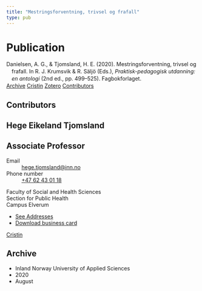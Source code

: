 ```yaml
---
title: "Mestringsforventning, trivsel og frafall"
type: pub
---
```

<h1>Publication</h1>
<article id="csl-bib-container-H88RUVFA" class="csl-bib-container">
  <div class="csl-bib-body" style="line-height: 1.35; padding-left: 1em; text-indent:-1em;">
  <div class="csl-entry">Danielsen, A. G., &amp; Tjomsland, H. E. (2020). Mestringsforventning, trivsel og frafall. In R. J. Krumsvik &amp; R. S&#xE4;lj&#xF6; (Eds.), <i>Praktisk-pedagogisk utdanning: en antologi</i> (2nd ed., pp. 499&#x2013;525). Fagbokforlaget.</div>
</div>
  <div class="csl-bib-buttons">
    <a href="#taxonomy-article-H88RUVFA" class="csl-bib-button">Archive</a>
    <a href="https://app.cristin.no/results/show.jsf?id=1824610" alt="Cristin URL" class="csl-bib-button">Cristin</a>
    <a href="http://zotero.org/groups/5022929/items/H88RUVFA" alt="Zotero URL" class="csl-bib-button">Zotero</a>
    <a href="#contributors-article-H88RUVFA" class="csl-bib-button">Contributors</a>
  </div>
  <div id="csl-bib-meta-container-H88RUVFA"></div>
</article>
<div id="csl-bib-meta-H88RUVFA" class="csl-bib-meta">
  <article id="contributors-article-H88RUVFA" class="contributors-article">
    <h1>Contributors</h1>
    <div class="personas">
<div class="vrtx-hinn-person-card">
<div class="photo">
<i class="lar la-user-circle missing-person"></i>
</div>
<div class="info">
<hgroup><h1>Hege Eikeland Tjomsland</h1>
<h2>Associate Professor</h2>
</hgroup><dl>
<dt>Email</dt>
<dd>
<a href="mailto:hege.tjomsland@inn.no">hege.tjomsland@inn.no</a>
</dd>
<dt>Phone number</dt>
<dd><a href="tel:+4762430118">
+47 62 43 01 18
</a></dd>
</dl>
<p>
Faculty of Social and Health Sciences<br>
Section for Public Health<br>
Campus Elverum
</p>
<ul class="vrtx-hinn-links">
<li><a href="https://www.inn.no/english/find-an-employee/hege-tjomsland.html#vrtx-hinn-addresses">See Addresses</a></li>
<li><a href="https://www.inn.no/english/find-an-employee/hege-tjomsland.html?vrtx=vcf">Download business card</a></li>
</ul>
</div>
</div>
<a href="https://app.cristin.no/persons/show.jsf?id=47214" alt="Cristin URL" class="personas-cristin">Cristin</a>
</div>
  </article>
  <article id="taxonomy-article-H88RUVFA" class="taxonomy-article">
    <h1>Archive</h1>
    <ul>
      <li>Inland Norway University of Applied Sciences</li>
      <li>2020</li>
      <li>August</li>
    </ul>
  </article>
</div>
